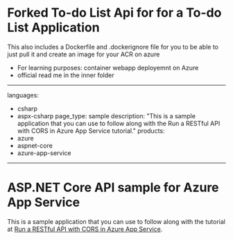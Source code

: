 # Forked To-do List Api for for a To-do List Application

This also includes a Dockerfile and .dockerignore file for you to be able to just pull it and create an image for your ACR on azure
- For learning purposes: container webapp deployemnt on Azure
- official read me in the inner folder

---
languages:
- csharp
- aspx-csharp
page_type: sample
description: "This is a sample application that you can use to follow along with the Run a RESTful API with CORS in Azure App Service tutorial."
products:
- azure
- aspnet-core
- azure-app-service
---

# ASP.NET Core API sample for Azure App Service

This is a sample application that you can use to follow along with the tutorial at 
[Run a RESTful API with CORS in Azure App Service](https://docs.microsoft.com/azure/app-service/app-service-web-tutorial-rest-api). 
